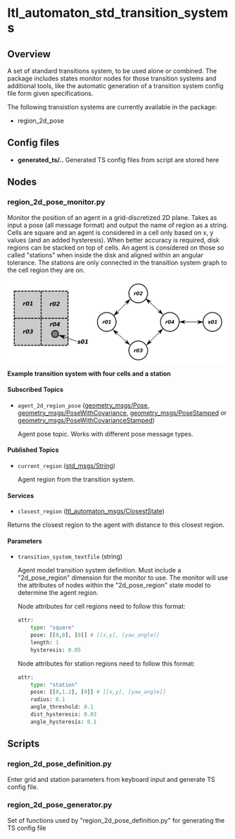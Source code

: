 # ltl_automaton_std_transition_systems

## Overview
A set of standard transitions system, to be used alone or combined. The package includes states monitor nodes for those transition systems and additional tools, like the automatic generation of a transition system config file form given specifications.

The following transistion systems are currently available in the package:
- region_2d_pose

## Config files

- **generated_ts/..** Generated TS config files from script are stored here

## Nodes
### region_2d_pose_monitor.py
Monitor the position of an agent in a grid-discretized 2D plane. Takes as input a pose (all message format) and output the name of region as a string. Cells are square and an agent is considered in a cell only based on x, y values (and an added hysteresis).
When better accuracy is required, disk regions can be stacked on top of cells. An agent is considered on those so called "stations" when inside the disk and aligned within an angular tolerance. The stations are only connected in the transition system graph to the cell region they are on.

<a href="url"><img src="/documentation/pictures/region_2d_pose_station_example.png" align="center" height="190" width="500"/></a>

**Example transition system with four cells and a station**

#### Subscribed Topics

- `agent_2d_region_pose` ([geometry_msgs/Pose](http://docs.ros.org/en/melodic/api/geometry_msgs/html/msg/Pose.html), [geometry_msgs/PoseWithCovariance](http://docs.ros.org/en/noetic/api/geometry_msgs/html/msg/PoseWithCovariance.html), [geometry_msgs/PoseStamped](http://docs.ros.org/en/melodic/api/geometry_msgs/html/msg/PoseStamped.html) or [geometry_msgs/PoseWithCovarianceStamped](http://docs.ros.org/en/melodic/api/geometry_msgs/html/msg/PoseWithCovarianceStamped.html))

  Agent pose topic. Works with different pose message types.
  
#### Published Topics

- `current_region` ([std_msgs/String](http://docs.ros.org/en/noetic/api/std_msgs/html/msg/String.html))

  Agent region from the transition system.
  
#### Services
  
- `closest_region` ([ltl_automaton_msgs/ClosestState](/ltl_automaton_msgs/srv/ClosestState.srv))

Returns the closest region to the agent with distance to this closest region.

#### Parameters

- `transition_system_textfile` (string)

    Agent model transition system definition. Must include a "2d_pose_region" dimension for the monitor to use. The monitor will use the attributes of nodes within the "2d_pose_region" state model to determine the agent region. 
    
    Node attributes for cell regions need to follow this format:
    ```Python
    attr:
        type: "square"
        pose: [[0,0], [0]] # [[x,y], [yaw_angle]]
        length: 1
        hysteresis: 0.05
    ```
    Node attributes for station regions need to follow this format:
    ```Python
    attr:
        type: "station"
        pose: [[0,1.2], [0]] # [[x,y], [yaw_angle]]
        radius: 0.1
        angle_threshold: 0.1
        dist_hysteresis: 0.03
        angle_hysteresis: 0.1
    ```
  
## Scripts

### region_2d_pose_definition.py

Enter grid and station parameters from keyboard input and generate TS config file.

### region_2d_pose_generator.py

Set of functions used by "region_2d_pose_definition.py" for generating the TS config file
